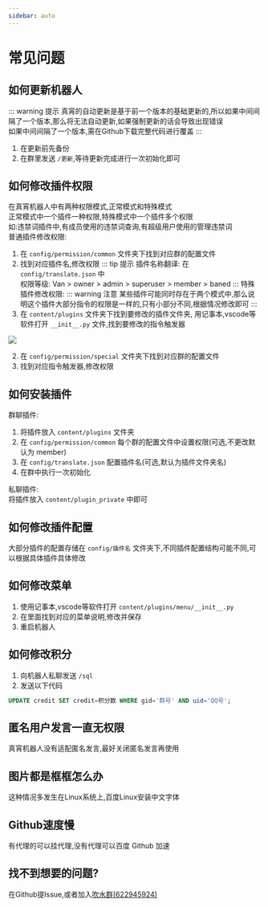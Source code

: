 ```yaml
---
sidebar: auto
---
```

# 常见问题
## 如何更新机器人
::: warning 提示
真宵的自动更新是基于前一个版本的基础更新的,所以如果中间间隔了一个版本,那么将无法自动更新,如果强制更新的话会导致出现错误  
如果中间间隔了一个版本,需在Github下载完整代码进行覆盖
:::
1. 在更新前先备份
2. 在群里发送 `/更新`,等待更新完成进行一次初始化即可

## 如何修改插件权限
在真宵机器人中有两种权限模式,正常模式和特殊模式  
正常模式中一个插件一种权限,特殊模式中一个插件多个权限  
如:违禁词插件中,有成员使用的违禁词查询,有超级用户使用的管理违禁词  
普通插件修改权限:
1. 在 `config/permission/common`  文件夹下找到对应群的配置文件
2. 找到对应插件名,修改权限
::: tip 提示
插件名称翻译: 在 `config/translate.json` 中  
权限等级: Van > owner > admin > superuser > member > baned
:::
特殊插件修改权限:
::: warning 注意
某些插件可能同时存在于两个模式中,那么说明这个插件大部分指令的权限是一样的,只有小部分不同,根据情况修改即可
:::
1. 在 `content/plugins` 文件夹下找到要修改的插件文件夹, 用记事本,vscode等软件打开 `__init__.py` 文件,找到要修改的指令触发器
<img src="/image/problem/permission_1.png">

2. 在 `config/permission/special` 文件夹下找到对应群的配置文件
3. 找到对应指令触发器,修改权限

## 如何安装插件
群聊插件:  
1. 将插件放入 `content/plugins` 文件夹
2. 在 `config/permission/common` 每个群的配置文件中设置权限(可选,不更改默认为 member)
3. 在 `config/translate.json` 配置插件名(可选,默认为插件文件夹名)
4. 在群中执行一次初始化  

私聊插件:  
将插件放入 `content/plugin_private` 中即可

## 如何修改插件配置
大部分插件的配置存储在 `config/插件名` 文件夹下,不同插件配置结构可能不同,可以根据具体插件具体修改

## 如何修改菜单
1. 使用记事本,vscode等软件打开 `content/plugins/menu/__init__.py` 
2. 在里面找到对应的菜单说明,修改并保存
3. 重启机器人

## 如何修改积分
1. 向机器人私聊发送 `/sql`
2. 发送以下代码
```sql
UPDATE credit SET credit=积分数 WHERE gid='群号' AND uid='QQ号';
```

## 匿名用户发言一直无权限
真宵机器人没有适配匿名发言,最好关闭匿名发言再使用

## 图片都是框框怎么办
这种情况多发生在Linux系统上,百度Linux安装中文字体

## Github速度慢
有代理的可以挂代理,没有代理可以百度 Github 加速

## 找不到想要的问题?
在Github提Issue,或者加入[吹水群(622945924)](https://jq.qq.com/?_wv=1027&k=ElDdjklL)
